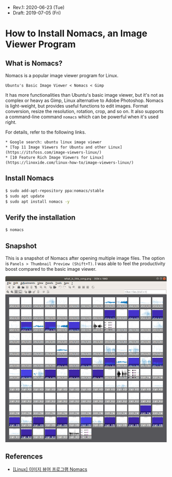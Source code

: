 * Rev.1: 2020-06-23 (Tue)
* Draft: 2019-07-05 (Fri)

# How to Install Nomacs, an Image Viewer Program
## What is Nomacs?
Nomacs is a popular image viewer program for Linux. 

```
Ubuntu's Basic Image Viewer < Nomacs < Gimp
```

It has more functionalities than Ubuntu's basic image viewer, but it's not as complex or heavy as Gimp, Linux alternative to Adobe Photoshop. Nomacs is light-weight, but provides useful functions to edit images. Format conversion, resize the resolution, rotation, crop, and so on. It also supports a command-line command `nomacs` which can be powerful when it's used right.

For details, refer to the following links.
```
* Google search: ubuntu linux image viewer
* [Top 11 Image Viewers for Ubuntu and other Linux](https://itsfoss.com/image-viewers-linux/)
* [10 Feature Rich Image Viewers for Linux](https://linoxide.com/linux-how-to/image-viewers-linux/)
```
## Install Nomacs
```bash
$ sudo add-apt-repository ppa:nomacs/stable
$ sudo apt update
$ sudo apt install nomacs -y
```

## Verify the installation
```bash
$ nomacs
```

## Snapshot
This is a snapshot of Nomacs after opening multiple image files. The option is `Panels > Thumbnail Preview (Shift+T)`. I was able to feel the productivity boost compared to the basic image viewer.

<img src="images/linux-nomacs-snapshot.png">

## References
* [[Linux] 이미지 뷰어 프로그램 Nomacs](https://blog.naver.com/aimldl/221595457917)
